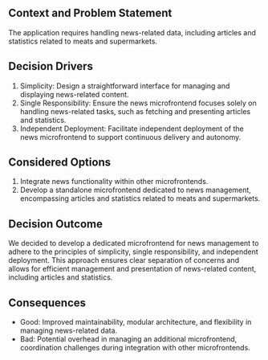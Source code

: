 ## Context and Problem Statement
The application requires handling news-related data, including articles and statistics related to meats and supermarkets.

## Decision Drivers
1. Simplicity: Design a straightforward interface for managing and displaying news-related content.
2. Single Responsibility: Ensure the news microfrontend focuses solely on handling news-related tasks, such as fetching and presenting articles and statistics.
3. Independent Deployment: Facilitate independent deployment of the news microfrontend to support continuous delivery and autonomy.

## Considered Options 
1. Integrate news functionality within other microfrontends.
2. Develop a standalone microfrontend dedicated to news management, encompassing articles and statistics related to meats and supermarkets.

## Decision Outcome 
We decided to develop a dedicated microfrontend for news management to adhere to the principles of simplicity, single responsibility, and independent deployment. This approach ensures clear separation of concerns and allows for efficient management and presentation of news-related content, including articles and statistics.

## Consequences  
- Good: Improved maintainability, modular architecture, and flexibility in managing news-related data.
- Bad: Potential overhead in managing an additional microfrontend, coordination challenges during integration with other microfrontends.
